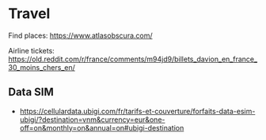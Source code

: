 # Travel

Find places: <https://www.atlasobscura.com/>

Airline tickets: <https://old.reddit.com/r/france/comments/m94jd9/billets_davion_en_france_30_moins_chers_en/>

## Data SIM

- <https://cellulardata.ubigi.com/fr/tarifs-et-couverture/forfaits-data-esim-ubigi/?destination=vnm&currency=eur&one-off=on&monthly=on&annual=on#ubigi-destination>
